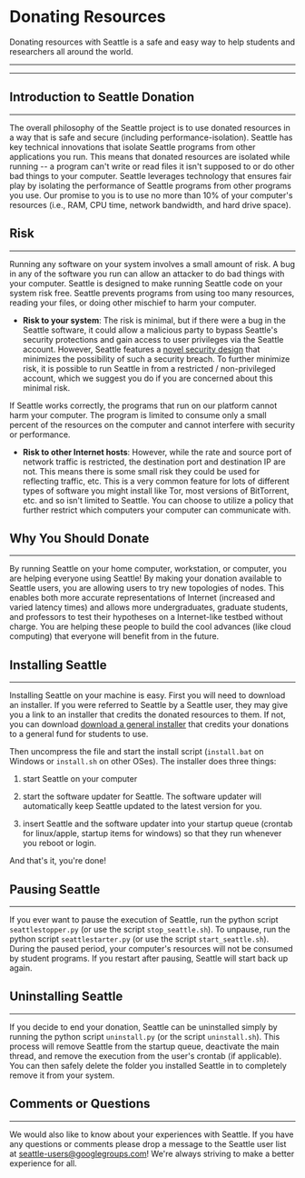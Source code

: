 # Donating Resources

Donating resources with Seattle is a safe and easy way to help students and researchers all around the world.   


----

----




## Introduction to Seattle Donation
----


The overall philosophy of the Seattle project is to use donated resources in a way that is safe and secure (including performance-isolation). Seattle has key technical innovations that isolate Seattle programs from other applications you run. This means that donated resources are isolated while running -- a program can't write or read
files it isn't supposed to or do other bad things to your computer. Seattle leverages technology that ensures fair play by isolating the performance of Seattle programs from other programs you use. Our promise to you is to use no more than 10% of your computer's resources (i.e., RAM, CPU time, network bandwidth, and hard drive space).




## Risk
----
Running any software on your system involves a small amount of risk.  A bug in any of the software you run can allow an attacker to do bad things with your computer.   Seattle is designed to make running Seattle code on your system risk free.   Seattle prevents programs from using too many resources, reading your files, or doing other mischief to harm your computer.   

 * **Risk to your system**:   The risk is minimal, but if there were a bug in the Seattle software, it could allow a malicious party to bypass Seattle's security protections and gain access to user privileges via the Seattle account. However, Seattle features a [novel security design](http://portal.acm.org/citation.cfm?id=1866307.1866332) that minimizes the possibility of such a security breach. To further minimize risk, it is possible to run Seattle in from a restricted / non-privileged account, which we suggest you do if you are concerned about this minimal risk.

 If Seattle works correctly, the programs that run on our platform cannot harm your computer.   The program is limited to consume only a small percent of the resources on the computer and cannot interfere with security or performance.

 * **Risk to other Internet hosts**:   However, while the rate and source port of network traffic is restricted, the destination port and destination IP are not. This means there is some small risk they could be used for reflecting traffic, etc. This is a very common feature for lots of different types of software you might install like Tor, most versions of BitTorrent, etc. and so isn't limited to Seattle. You can choose to utilize a policy that further restrict which computers your computer can communicate with.




## Why You Should Donate
----

By running Seattle on your home computer, workstation, or computer, you
are helping everyone using Seattle! By making your
donation available to Seattle users, you are allowing users to try new   topologies of nodes. This enables both more accurate representations of
Internet (increased and varied latency times) and allows more
undergraduates, graduate students, and professors to test their
hypotheses on a Internet-like testbed without charge.   You are helping these people to build the cool advances (like cloud computing) that everyone will benefit from in the future.





## Installing Seattle
----

Installing Seattle on your machine is easy. First you will need to download an installer.   If you were referred to Seattle by a Seattle user, they may give you a link to an installer that credits the donated resources to them.   If not, you can download [download a general installer](https://seattleclearinghouse.poly.edu/download/flibble/) that credits your donations to a general fund for students to use.   


Then uncompress the file and start the install script (```install.bat``` on Windows or ```install.sh``` on other OSes).   The installer does three things: 

 1. start Seattle on your computer

 2. start the software updater for Seattle.   The software updater will automatically keep Seattle updated to the latest version for you.

 3. insert Seattle and the software updater into your startup queue (crontab for linux/apple, startup items for windows) so that they run whenever you reboot or login.

And that's it, you're done!




## Pausing Seattle
----

If you ever want to pause the execution of Seattle, run the python script
```seattlestopper.py``` (or use the script ```stop_seattle.sh```). To unpause, run
the python script ```seattlestarter.py``` (or use the script
```start_seattle.sh```). During the paused period, your computer's resources 
will not be consumed by student programs.   If you restart after pausing, Seattle will start back up again.



## Uninstalling Seattle
----

If you decide to end your donation, Seattle can be uninstalled simply
by running the python script ```uninstall.py``` (or the script ```uninstall.sh```).
This process will remove Seattle from the startup queue, deactivate the
main thread, and remove the execution from the user's crontab (if
applicable).   You can then safely delete the folder you installed Seattle in to completely remove it from your system.



## Comments or Questions
----

We would also like to know about your experiences with Seattle. If you
have any questions or comments please drop a message to the Seattle user list at seattle-users@googlegroups.com! We're always striving to make a better experience for all.
